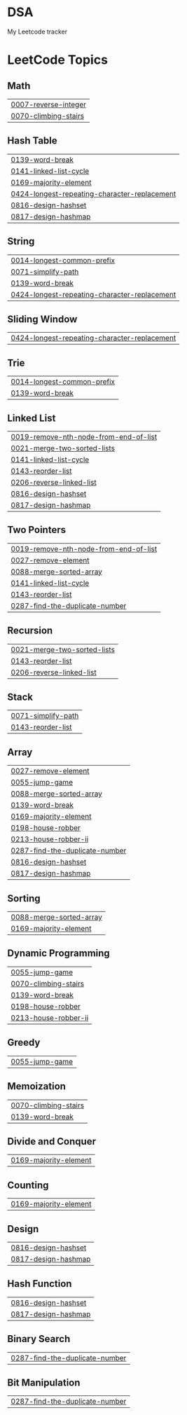 # DSA
My Leetcode tracker 

<!---LeetCode Topics Start-->
# LeetCode Topics
## Math
|  |
| ------- |
| [0007-reverse-integer](https://github.com/lilyhyojeonglee/DSA/tree/master/0007-reverse-integer) |
| [0070-climbing-stairs](https://github.com/lilyhyojeonglee/DSA/tree/master/0070-climbing-stairs) |
## Hash Table
|  |
| ------- |
| [0139-word-break](https://github.com/lilyhyojeonglee/DSA/tree/master/0139-word-break) |
| [0141-linked-list-cycle](https://github.com/lilyhyojeonglee/DSA/tree/master/0141-linked-list-cycle) |
| [0169-majority-element](https://github.com/lilyhyojeonglee/DSA/tree/master/0169-majority-element) |
| [0424-longest-repeating-character-replacement](https://github.com/lilyhyojeonglee/DSA/tree/master/0424-longest-repeating-character-replacement) |
| [0816-design-hashset](https://github.com/lilyhyojeonglee/DSA/tree/master/0816-design-hashset) |
| [0817-design-hashmap](https://github.com/lilyhyojeonglee/DSA/tree/master/0817-design-hashmap) |
## String
|  |
| ------- |
| [0014-longest-common-prefix](https://github.com/lilyhyojeonglee/DSA/tree/master/0014-longest-common-prefix) |
| [0071-simplify-path](https://github.com/lilyhyojeonglee/DSA/tree/master/0071-simplify-path) |
| [0139-word-break](https://github.com/lilyhyojeonglee/DSA/tree/master/0139-word-break) |
| [0424-longest-repeating-character-replacement](https://github.com/lilyhyojeonglee/DSA/tree/master/0424-longest-repeating-character-replacement) |
## Sliding Window
|  |
| ------- |
| [0424-longest-repeating-character-replacement](https://github.com/lilyhyojeonglee/DSA/tree/master/0424-longest-repeating-character-replacement) |
## Trie
|  |
| ------- |
| [0014-longest-common-prefix](https://github.com/lilyhyojeonglee/DSA/tree/master/0014-longest-common-prefix) |
| [0139-word-break](https://github.com/lilyhyojeonglee/DSA/tree/master/0139-word-break) |
## Linked List
|  |
| ------- |
| [0019-remove-nth-node-from-end-of-list](https://github.com/lilyhyojeonglee/DSA/tree/master/0019-remove-nth-node-from-end-of-list) |
| [0021-merge-two-sorted-lists](https://github.com/lilyhyojeonglee/DSA/tree/master/0021-merge-two-sorted-lists) |
| [0141-linked-list-cycle](https://github.com/lilyhyojeonglee/DSA/tree/master/0141-linked-list-cycle) |
| [0143-reorder-list](https://github.com/lilyhyojeonglee/DSA/tree/master/0143-reorder-list) |
| [0206-reverse-linked-list](https://github.com/lilyhyojeonglee/DSA/tree/master/0206-reverse-linked-list) |
| [0816-design-hashset](https://github.com/lilyhyojeonglee/DSA/tree/master/0816-design-hashset) |
| [0817-design-hashmap](https://github.com/lilyhyojeonglee/DSA/tree/master/0817-design-hashmap) |
## Two Pointers
|  |
| ------- |
| [0019-remove-nth-node-from-end-of-list](https://github.com/lilyhyojeonglee/DSA/tree/master/0019-remove-nth-node-from-end-of-list) |
| [0027-remove-element](https://github.com/lilyhyojeonglee/DSA/tree/master/0027-remove-element) |
| [0088-merge-sorted-array](https://github.com/lilyhyojeonglee/DSA/tree/master/0088-merge-sorted-array) |
| [0141-linked-list-cycle](https://github.com/lilyhyojeonglee/DSA/tree/master/0141-linked-list-cycle) |
| [0143-reorder-list](https://github.com/lilyhyojeonglee/DSA/tree/master/0143-reorder-list) |
| [0287-find-the-duplicate-number](https://github.com/lilyhyojeonglee/DSA/tree/master/0287-find-the-duplicate-number) |
## Recursion
|  |
| ------- |
| [0021-merge-two-sorted-lists](https://github.com/lilyhyojeonglee/DSA/tree/master/0021-merge-two-sorted-lists) |
| [0143-reorder-list](https://github.com/lilyhyojeonglee/DSA/tree/master/0143-reorder-list) |
| [0206-reverse-linked-list](https://github.com/lilyhyojeonglee/DSA/tree/master/0206-reverse-linked-list) |
## Stack
|  |
| ------- |
| [0071-simplify-path](https://github.com/lilyhyojeonglee/DSA/tree/master/0071-simplify-path) |
| [0143-reorder-list](https://github.com/lilyhyojeonglee/DSA/tree/master/0143-reorder-list) |
## Array
|  |
| ------- |
| [0027-remove-element](https://github.com/lilyhyojeonglee/DSA/tree/master/0027-remove-element) |
| [0055-jump-game](https://github.com/lilyhyojeonglee/DSA/tree/master/0055-jump-game) |
| [0088-merge-sorted-array](https://github.com/lilyhyojeonglee/DSA/tree/master/0088-merge-sorted-array) |
| [0139-word-break](https://github.com/lilyhyojeonglee/DSA/tree/master/0139-word-break) |
| [0169-majority-element](https://github.com/lilyhyojeonglee/DSA/tree/master/0169-majority-element) |
| [0198-house-robber](https://github.com/lilyhyojeonglee/DSA/tree/master/0198-house-robber) |
| [0213-house-robber-ii](https://github.com/lilyhyojeonglee/DSA/tree/master/0213-house-robber-ii) |
| [0287-find-the-duplicate-number](https://github.com/lilyhyojeonglee/DSA/tree/master/0287-find-the-duplicate-number) |
| [0816-design-hashset](https://github.com/lilyhyojeonglee/DSA/tree/master/0816-design-hashset) |
| [0817-design-hashmap](https://github.com/lilyhyojeonglee/DSA/tree/master/0817-design-hashmap) |
## Sorting
|  |
| ------- |
| [0088-merge-sorted-array](https://github.com/lilyhyojeonglee/DSA/tree/master/0088-merge-sorted-array) |
| [0169-majority-element](https://github.com/lilyhyojeonglee/DSA/tree/master/0169-majority-element) |
## Dynamic Programming
|  |
| ------- |
| [0055-jump-game](https://github.com/lilyhyojeonglee/DSA/tree/master/0055-jump-game) |
| [0070-climbing-stairs](https://github.com/lilyhyojeonglee/DSA/tree/master/0070-climbing-stairs) |
| [0139-word-break](https://github.com/lilyhyojeonglee/DSA/tree/master/0139-word-break) |
| [0198-house-robber](https://github.com/lilyhyojeonglee/DSA/tree/master/0198-house-robber) |
| [0213-house-robber-ii](https://github.com/lilyhyojeonglee/DSA/tree/master/0213-house-robber-ii) |
## Greedy
|  |
| ------- |
| [0055-jump-game](https://github.com/lilyhyojeonglee/DSA/tree/master/0055-jump-game) |
## Memoization
|  |
| ------- |
| [0070-climbing-stairs](https://github.com/lilyhyojeonglee/DSA/tree/master/0070-climbing-stairs) |
| [0139-word-break](https://github.com/lilyhyojeonglee/DSA/tree/master/0139-word-break) |
## Divide and Conquer
|  |
| ------- |
| [0169-majority-element](https://github.com/lilyhyojeonglee/DSA/tree/master/0169-majority-element) |
## Counting
|  |
| ------- |
| [0169-majority-element](https://github.com/lilyhyojeonglee/DSA/tree/master/0169-majority-element) |
## Design
|  |
| ------- |
| [0816-design-hashset](https://github.com/lilyhyojeonglee/DSA/tree/master/0816-design-hashset) |
| [0817-design-hashmap](https://github.com/lilyhyojeonglee/DSA/tree/master/0817-design-hashmap) |
## Hash Function
|  |
| ------- |
| [0816-design-hashset](https://github.com/lilyhyojeonglee/DSA/tree/master/0816-design-hashset) |
| [0817-design-hashmap](https://github.com/lilyhyojeonglee/DSA/tree/master/0817-design-hashmap) |
## Binary Search
|  |
| ------- |
| [0287-find-the-duplicate-number](https://github.com/lilyhyojeonglee/DSA/tree/master/0287-find-the-duplicate-number) |
## Bit Manipulation
|  |
| ------- |
| [0287-find-the-duplicate-number](https://github.com/lilyhyojeonglee/DSA/tree/master/0287-find-the-duplicate-number) |
<!---LeetCode Topics End-->